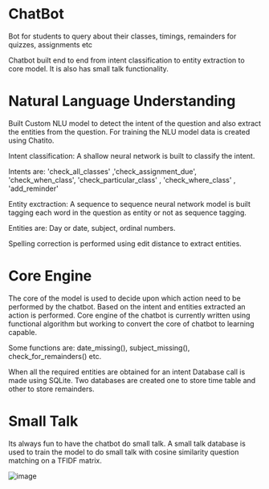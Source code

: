 # ChatBot
Bot for students to query about their classes, timings, remainders for quizzes, assignments etc

Chatbot built end to end from intent classification to entity extraction to core model. It is also has small talk functionality.

# Natural Language Understanding
Built Custom NLU model to detect the intent of the question and also extract the entities from the question. For training the NLU model data is created using Chatito.

Intent classification: A shallow neural network is built to classify the intent.

Intents are: 'check_all_classes' ,'check_assignment_due', 'check_when_class', 'check_particular_class' , 'check_where_class' , 'add_reminder'

Entity exctraction: A sequence to sequence neural network model is built tagging each word in the question as entity or not as sequence tagging.

Entities are: Day or date, subject, ordinal numbers.

Spelling correction is performed using edit distance to extract entities.

# Core Engine

The core of the model is used to decide upon which action need to be performed by the chatbot. Based on the intent and entities extracted an action is performed. Core engine of the chatbot is currently written using functional algorithm but working to convert the core of chatbot to learning capable.

Some functions are: date_missing(), subject_missing(), check_for_remainders() etc.

When all the required entities are obtained for an intent Database call is made using SQLite.
Two databases are created one to store time table and other to store remainders.

# Small Talk

Its always fun to have the chatbot do small talk. A small talk database is used to train the model to do small talk with cosine similarity question matching on a TFIDF matrix.


![image](https://user-images.githubusercontent.com/16939123/52484790-30eb3b00-2bdd-11e9-804a-f5e2c4f3be14.png)
